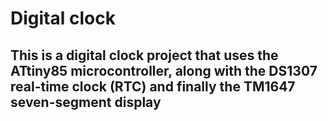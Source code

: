 # Digital clock

## This is a digital clock project that uses the ATtiny85 microcontroller, along with the DS1307 real-time clock (RTC) and finally the TM1647 seven-segment display

